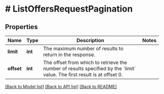 # # ListOffersRequestPagination

## Properties

Name | Type | Description | Notes
------------ | ------------- | ------------- | -------------
**limit** | **int** | The maximum number of results to return in the response. |
**offset** | **int** | The offset from which to retrieve the number of results specified by the &#x60;limit&#x60; value. The first result is at offset 0. |

[[Back to Model list]](../../README.md#models) [[Back to API list]](../../README.md#endpoints) [[Back to README]](../../README.md)
